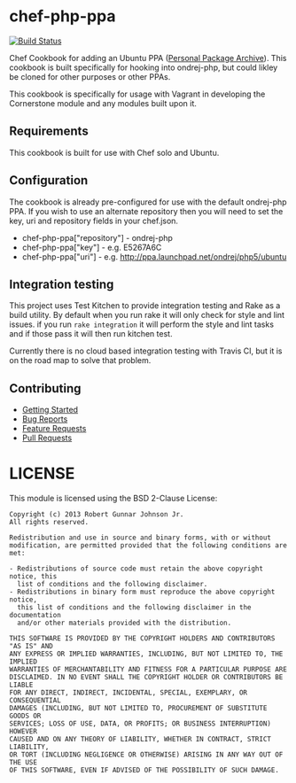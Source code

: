 # chef-php-ppa
[![Build Status](https://secure.travis-ci.org/oakensoul/chef-php-ppa.png)](http://travis-ci.org/oakensoul/chef-php-ppa)

Chef Cookbook for adding an Ubuntu PPA ([Personal Package Archive](https://launchpad.net/ubuntu/+ppas)). This cookbook is built specifically for hooking into ondrej-php, but could likley be cloned for other purposes or other PPAs.

This cookbook is specifically for usage with Vagrant in developing the Cornerstone module and any modules built upon it.

## Requirements
This cookbook is built for use with Chef solo and Ubuntu.

## Configuration
The cookbook is already pre-configured for use with the default ondrej-php PPA. If you wish to use an alternate repository then you will need to set the key, uri and repository fields in your chef.json.

* chef-php-ppa["repository"] - ondrej-php
* chef-php-ppa["key"] - e.g. E5267A6C
* chef-php-ppa["uri"] - e.g. http://ppa.launchpad.net/ondrej/php5/ubuntu

## Integration testing
This project uses Test Kitchen to provide integration testing and Rake as a build utility. By default when you run rake
it will only check for style and lint issues. if you run `rake integration` it will perform the style and lint tasks and
if those pass it will then run kitchen test.

Currently there is no cloud based integration testing with Travis CI, but it is on the road map to solve that problem.

## Contributing
* [Getting Started](doc/CONTRIBUTING.md)
* [Bug Reports](doc/CONTRIBUTING.md#bug-reports)
* [Feature Requests](doc/CONTRIBUTING.md#feature-requests)
* [Pull Requests](doc/CONTRIBUTING.md#pull-requests)

# LICENSE
This module is licensed using the BSD 2-Clause License:

```
Copyright (c) 2013 Robert Gunnar Johnson Jr.
All rights reserved.

Redistribution and use in source and binary forms, with or without
modification, are permitted provided that the following conditions are met:

- Redistributions of source code must retain the above copyright notice, this
  list of conditions and the following disclaimer.
- Redistributions in binary form must reproduce the above copyright notice,
  this list of conditions and the following disclaimer in the documentation
  and/or other materials provided with the distribution.

THIS SOFTWARE IS PROVIDED BY THE COPYRIGHT HOLDERS AND CONTRIBUTORS "AS IS" AND
ANY EXPRESS OR IMPLIED WARRANTIES, INCLUDING, BUT NOT LIMITED TO, THE IMPLIED
WARRANTIES OF MERCHANTABILITY AND FITNESS FOR A PARTICULAR PURPOSE ARE
DISCLAIMED. IN NO EVENT SHALL THE COPYRIGHT HOLDER OR CONTRIBUTORS BE LIABLE
FOR ANY DIRECT, INDIRECT, INCIDENTAL, SPECIAL, EXEMPLARY, OR CONSEQUENTIAL
DAMAGES (INCLUDING, BUT NOT LIMITED TO, PROCUREMENT OF SUBSTITUTE GOODS OR
SERVICES; LOSS OF USE, DATA, OR PROFITS; OR BUSINESS INTERRUPTION) HOWEVER
CAUSED AND ON ANY THEORY OF LIABILITY, WHETHER IN CONTRACT, STRICT LIABILITY,
OR TORT (INCLUDING NEGLIGENCE OR OTHERWISE) ARISING IN ANY WAY OUT OF THE USE
OF THIS SOFTWARE, EVEN IF ADVISED OF THE POSSIBILITY OF SUCH DAMAGE.
```